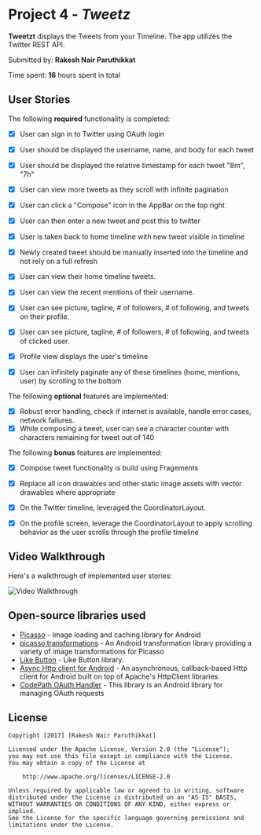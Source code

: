 # Project 4 - *Tweetz*

**Tweetzt** displays the Tweets from your Timeline. The app utilizes the Twitter REST API.


Submitted by: **Rakesh Nair Paruthikkat**


Time spent: **16** hours spent in total

## User Stories

The following **required** functionality is completed:

* [x] User can sign in to Twitter using OAuth login
* [x] User should be displayed the username, name, and body for each tweet
* [x] User should be displayed the relative timestamp for each tweet "8m", "7h"
* [x] User can view more tweets as they scroll with infinite pagination
* [x] User can click a "Compose" icon in the AppBar on the top right
* [x] User can then enter a new tweet and post this to twitter
* [x] User is taken back to home timeline with new tweet visible in timeline
* [x] Newly created tweet should be manually inserted into the timeline and not rely on a full refresh
* [x] User can view their home timeline tweets.
* [x] User can view the recent mentions of their username.
* [x] User can see picture, tagline, # of followers, # of following, and tweets on their profile.
* [x] User can see picture, tagline, # of followers, # of following, and tweets of clicked user.
* [x] Profile view displays the user's timeline
* [x] User can infinitely paginate any of these timelines (home, mentions, user) by scrolling to the bottom




The following **optional** features are implemented:

* [x] Robust error handling, check if internet is available, handle error cases, network failures.
* [x] While composing a tweet, user can see a character counter with characters remaining for tweet out of 140

The following **bonus** features are implemented:

* [x] Compose tweet functionality is build using Fragements
* [x] Replace all icon drawables and other static image assets with vector drawables where appropriate
* [x] On the Twitter timeline, leveraged the CoordinatorLayout.
* [x] On the profile screen, leverage the CoordinatorLayout to apply scrolling behavior as the user scrolls through the profile timeline



## Video Walkthrough

Here's a walkthrough of implemented user stories:

<img src='https://github.com/prnair09/Tweetz/blob/master/Demo.gif' title='Video Walkthrough' width='' alt='Video Walkthrough' />


## Open-source libraries used

- [Picasso](http://square.github.io/picasso/) - Image loading and caching library for Android
- [picasso transformations](https://github.com/wasabeef/picasso-transformations) - An Android transformation library providing a variety of image transformations for Picasso
- [Like Button](https://github.com/jd-alexander/LikeButton) - Like Button library.
- [Async Http client for Android](https://github.com/loopj/android-async-http) - An asynchronous, callback-based Http client for Android built on top of Apache's HttpClient libraries.
- [CodePath OAuth Handler](https://github.com/codepath/android-oauth-handler) - This library is an Android library for managing OAuth requests






## License

    Copyright [2017] [Rakesh Nair Paruthikkat]

    Licensed under the Apache License, Version 2.0 (the "License");
    you may not use this file except in compliance with the License.
    You may obtain a copy of the License at

        http://www.apache.org/licenses/LICENSE-2.0

    Unless required by applicable law or agreed to in writing, software
    distributed under the License is distributed on an "AS IS" BASIS,
    WITHOUT WARRANTIES OR CONDITIONS OF ANY KIND, either express or implied.
    See the License for the specific language governing permissions and
    limitations under the License.